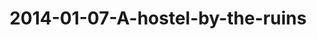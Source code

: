 ---
layout: blog
title: 2014-01-07-A-hostel-by-the-ruins
category: blog
lat: 14.35117
lng: 100.57025
image: https://s3-us-west-2.amazonaws.com/travels2013/2014-01-07 22:22:41 PST.jpg
observation: 20140107222241PST
---